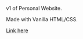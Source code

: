 v1 of Personal Website. 

Made with Vanilla HTML/CSS. 

[Link here](https://cl0udc0der.github.io/Projects/)
